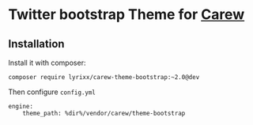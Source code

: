 Twitter bootstrap Theme for [Carew](http://github.com/lyrixx/Carew)
===================================================================

Installation
------------

Install it with composer:

    composer require lyrixx/carew-theme-bootstrap:~2.0@dev

Then configure `config.yml`

    engine:
        theme_path: %dir%/vendor/carew/theme-bootstrap
